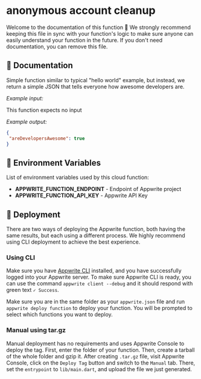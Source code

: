 # anonymous account cleanup

Welcome to the documentation of this function 👋 We strongly recommend keeping this file in sync with your function's logic to make sure anyone can easily understand your function in the future. If you don't need documentation, you can remove this file.

## 🤖 Documentation

Simple function similar to typical "hello world" example, but instead, we return a simple JSON that tells everyone how awesome developers are.

<!-- Update with your description, for example 'Create Stripe payment and return payment URL' -->

_Example input:_

This function expects no input

<!-- If input is expected, add example -->

_Example output:_

<!-- Update with your expected output -->

```json
{
 "areDevelopersAwesome": true
}
```

## 📝 Environment Variables

List of environment variables used by this cloud function:

- **APPWRITE_FUNCTION_ENDPOINT** - Endpoint of Appwrite project
- **APPWRITE_FUNCTION_API_KEY** - Appwrite API Key
<!-- Add your custom environment variables -->

## 🚀 Deployment

There are two ways of deploying the Appwrite function, both having the same results, but each using a different process. We highly recommend using CLI deployment to achieve the best experience.

### Using CLI

Make sure you have [Appwrite CLI](https://appwrite.io/docs/command-line#installation) installed, and you have successfully logged into your Appwrite server. To make sure Appwrite CLI is ready, you can use the command `appwrite client --debug` and it should respond with green text `✓ Success`.

Make sure you are in the same folder as your `appwrite.json` file and run `appwrite deploy function` to deploy your function. You will be prompted to select which functions you want to deploy.

### Manual using tar.gz

Manual deployment has no requirements and uses Appwrite Console to deploy the tag. First, enter the folder of your function. Then, create a tarball of the whole folder and gzip it. After creating `.tar.gz` file, visit Appwrite Console, click on the `Deploy Tag` button and switch to the `Manual` tab. There, set the `entrypoint` to `lib/main.dart`, and upload the file we just generated.
